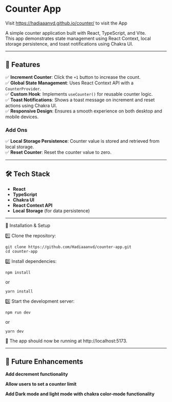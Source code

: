 # **Counter App**

Visit https://hadiaaanvd.github.io/counter/ to visit the App

A simple counter application built with React, TypeScript, and Vite.  
This app demonstrates state management using React Context, local storage persistence, and toast notifications using Chakra UI.


---


## 🚀 **Features**
✅ **Increment Counter**: Click the `+1` button to increase the count.  
✅ **Global State Management**: Uses React Context API with a `CounterProvider`.  
✅ **Custom Hook**: Implements `useCounter()` for reusable counter logic.  
✅ **Toast Notifications**: Shows a toast message on increment and reset actions using Chakra UI.  
✅ **Responsive Design**: Ensures a smooth experience on both desktop and mobile devices.  
### **Add Ons**
✅ **Local Storage Persistence**: Counter value is stored and retrieved from local storage.  
✅ **Reset Counter**: Reset the counter value to zero.  


---


## 🛠 **Tech Stack**
-  **React** 
-  **TypeScript**
-  **Chakra UI**
-  **React Context API** 
-  **Local Storage** (for data persistence)


---


🔧 Installation & Setup

1️⃣ Clone the repository:
```
git clone https://github.com/Hadiaaanvd/counter-app.git
cd counter-app
```
2️⃣ Install dependencies:
```
npm install
```
or
```
yarn install
```
3️⃣ Start the development server:
```
npm run dev
```
or
```
yarn dev
```
📍 The app should now be running at http://localhost:5173.


---


## **🔮 Future Enhancements**

 **Add decrement functionality**

 **Allow users to set a counter limit**

 **Add Dark mode and light mode with chakra color-mode functionality**




